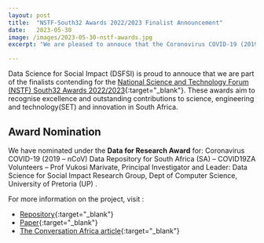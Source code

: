```yaml
---
layout: post
title:  "NSTF-South32 Awards 2022/2023 Finalist Announcement"
date:   2023-05-30
image: /images/2023-05-30-nstf-awards.jpg
excerpt: "We are pleased to annouce that the Coronovirus COVID-19 (2019-nCoV) Data Repository for South Africa project led by DSFSI is a finalist for the NSTF-South32 Awards 2022/2023"

---
```


Data Science for Social Impact (DSFSI)  is proud to annouce that we are part of the finalists contending for the [National Science and Technology Forum (NSTF) South32 Awards 2022/2023](https://comms.evlink9.net/public/messages/view-online/LHrvhz0B2A5xjOWW/VK0aZDYDC5wSokIk/tcd2u4ZKyZ2VVp73){:target="_blank"}. These awards aim to recognise excellence and outstanding contributions to science, engineering and technology(SET) and innovation in South Africa.

## Award Nomination

We have nominated under the **Data for Research Award** for: Coronavirus COVID-19 (2019 – nCoV) Data Repository for South Africa (SA) – COVID19ZA Volunteers – Prof Vukosi Marivate, Principal Investigator and Leader: Data Science for Social Impact Research Group, Dept of Computer Science, University of Pretoria (UP) .

For more information on the project, visit :

* [Repository](https://github.com/dsfsi/covid19za){:target="_blank"}
* [Paper](https://datascience.codata.org/articles/10.5334/dsj-2020-019){:target="_blank"}
* [The Conversation Africa article](https://theconversation.com/covid-lessons-scientists-without-quality-data-are-like-unarmed-soldiers-in-a-war-zone-175102){:target="_blank"}
